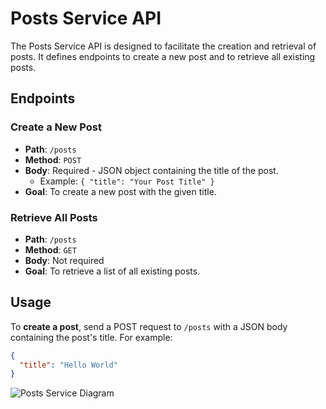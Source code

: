 # Posts Service API

The Posts Service API is designed to facilitate the creation and retrieval of posts. It defines endpoints to create a new post and to retrieve all existing posts.

## Endpoints

### Create a New Post

- **Path**: `/posts`
- **Method**: `POST`
- **Body**: Required - JSON object containing the title of the post.
  - Example: `{ "title": "Your Post Title" }`
- **Goal**: To create a new post with the given title.

### Retrieve All Posts

- **Path**: `/posts`
- **Method**: `GET`
- **Body**: Not required
- **Goal**: To retrieve a list of all existing posts.

## Usage

To **create a post**, send a POST request to `/posts` with a JSON body containing the post's title. For example:

```json
{
  "title": "Hello World"
}
```

![Posts Service Diagram](https://cln.sh/hh8WQnrmZBXjsD2z9Hyk/download)